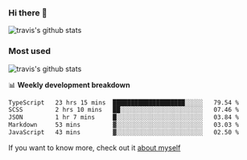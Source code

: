 ### Hi there 👋

<!--
**HondryTravis/HondryTravis** is a ✨ _special_ ✨ repository because its `README.md` (this file) appears on your GitHub profile.

Here are some ideas to get you started:

- 🔭 I’m currently working on ...
- 🌱 I’m currently learning ...
- 👯 I’m looking to collaborate on ...
- 🤔 I’m looking for help with ...
- 💬 Ask me about ...
- 📫 How to reach me: ...
- 😄 Pronouns: ...
- ⚡ Fun fact: ...
-->

![travis's github stats](https://github-readme-stats.vercel.app/api?username=HondryTravis&hide=stars)
### Most used
![travis's github stats](https://github-readme-stats.anuraghazra1.vercel.app/api/top-langs/?username=HondryTravis&layout=compact&hide_title=true)

📊 **Weekly development breakdown**

<!--START_SECTION:waka-->

```txt
TypeScript   23 hrs 15 mins  ████████████████████░░░░░   79.54 %
SCSS         2 hrs 10 mins   ██░░░░░░░░░░░░░░░░░░░░░░░   07.46 %
JSON         1 hr 7 mins     █░░░░░░░░░░░░░░░░░░░░░░░░   03.84 %
Markdown     53 mins         ▓░░░░░░░░░░░░░░░░░░░░░░░░   03.03 %
JavaScript   43 mins         ▓░░░░░░░░░░░░░░░░░░░░░░░░   02.50 %
```

<!--END_SECTION:waka-->

If you want to know more, check out it [about myself](https://hondrytravis.github.io/)
